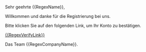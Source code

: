 Sehr geehrte {{RegexName}},

Willkommen und danke für die Registrierung bei uns.

Bitte klicken Sie auf den folgenden Link, um Ihr Konto zu bestätigen.

<a href="{{RegexVerifyLink}}">{{RegexVerifyLink}}</a>

Das Team {{RegexCompanyName}}.
